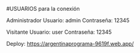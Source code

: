#USUARIOS para la conexión

Administrador
Usuario: admin
Contraseña: 12345

Visitante
Usuario: user
Contraseña: 12345

Deploy:  https://argentinaprograma-9619f.web.app/
